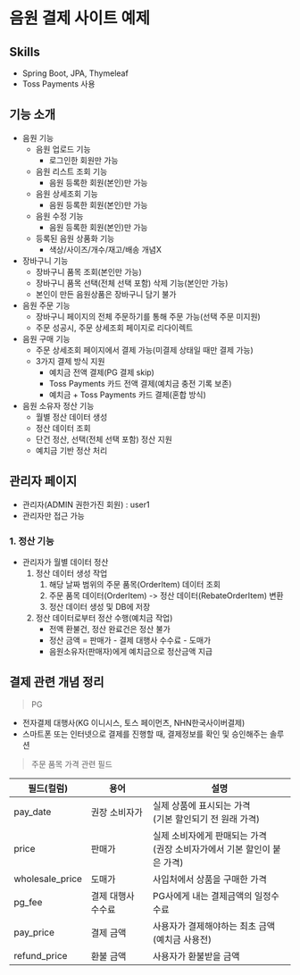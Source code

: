 # 음원 결제 사이트 예제
## Skills
- Spring Boot, JPA, Thymeleaf
- Toss Payments 사용
## 기능 소개
- 음원 기능
  - 음원 업로드 기능
    - 로그인한 회원만 가능
  - 음원 리스트 조회 기능
    - 음원 등록한 회원(본인)만 가능
  - 음원 상세조회 기능
    - 음원 등록한 회원(본인)만 가능
  - 음원 수정 기능
    - 음원 등록한 회원(본인)만 가능
  - 등록된 음원 상품화 기능
    - 색상/사이즈/개수/재고/배송 개념X
- 장바구니 기능
  - 장바구니 품목 조회(본인만 가능)
  - 장바구니 품목 선택(전체 선택 포함) 삭제 기능(본인만 가능)
  - 본인이 만든 음원상품은 장바구니 담기 불가
- 음원 주문 기능
  - 장바구니 페이지의 전체 주문하기를 통해 주문 가능(선택 주문 미지원)
  - 주문 성공시, 주문 상세조회 페이지로 리다이렉트 
- 음원 구매 기능
  - 주문 상세조회 페이지에서 결제 가능(미결제 상태일 때만 결제 가능)
  - 3가지 결제 방식 지원
    - 예치금 전액 결제(PG 결제 skip)
    - Toss Payments 카드 전액 결제(예치금 충전 기록 보존)
    - 예치금 + Toss Payments 카드 결제(혼합 방식)
- 음원 소유자 정산 기능
  - 월별 정산 데이터 생성
  - 정산 데이터 조회
  - 단건 정산, 선택(전체 선택 포함) 정산 지원
  - 예치금 기반 정산 처리

## 관리자 페이지
- 관리자(ADMIN 권한가진 회원) : user1
- 관리자만 접근 가능 
### 1. 정산 기능
- 관리자가 월별 데이터 정산
  1) 정산 데이터 생성 작업
     1) 해당 날짜 범위의 주문 품목(OrderItem) 데이터 조회
     2) 주문 품목 데이터(OrderItem) -> 정산 데이터(RebateOrderItem) 변환
     3) 정산 데이터 생성 및 DB에 저장
  2) 정산 데이터로부터 정산 수행(예치금 작업)
     - 전액 환불건, 정산 완료건은 정산 불가
     - 정산 금액 = 판매가 - 결제 대행사 수수료 - 도매가
     - 음원소유자(판매자)에게 예치금으로 정산금액 지급

## 결제 관련 개념 정리
>PG 
  - 전자결제 대행사(KG 이니시스, 토스 페이먼츠, NHN한국사이버결제)
  - 스마트폰 또는 인터넷으로 결제를 진행할 때, 결제정보를 확인 및 승인해주는 솔루션
  
>주문 품목 가격 관련 필드

| 필드(컬럼)          | 용어         | 설명                                                |
|-----------------|------------|---------------------------------------------------|
| pay_date        | 권장 소비자가    | 실제 상품에 표시되는 가격<br/>(기본 할인되기 전 원래 가격)              |
| price           | 판매가        | 실제 소비자에게 판매되는 가격<br/>(권장 소비자가에서 기본 할인이 붙은 가격)     |
| wholesale_price | 도매가        | 사입처에서 상품을 구매한 가격                                  |
| pg_fee          | 결제 대행사 수수료 | PG사에게 내는 결제금액의 일정수수료                              |
| pay_price       | 결제 금액      | 사용자가 결제해야하는 최초 금액(예치금 사용전)                        |
| refund_price    | 환불 금액      | 사용자가 환불받을 금액                                      |
